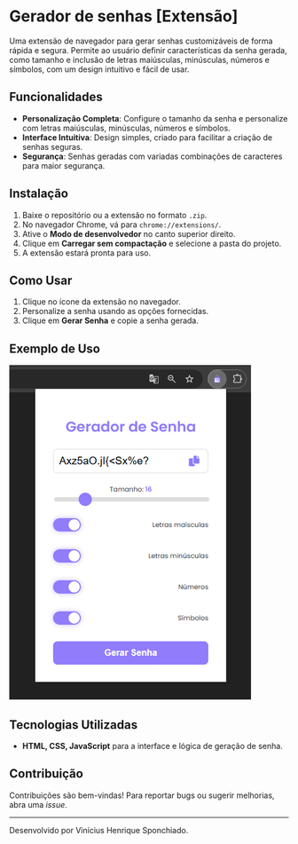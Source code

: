 # Gerador de senhas [Extensão]

Uma extensão de navegador para gerar senhas customizáveis de forma rápida e segura. Permite ao usuário definir características da senha gerada, como tamanho e inclusão de letras maiúsculas, minúsculas, números e símbolos, com um design intuitivo e fácil de usar.

## Funcionalidades

- **Personalização Completa**: Configure o tamanho da senha e personalize com letras maiúsculas, minúsculas, números e símbolos.
- **Interface Intuitiva**: Design simples, criado para facilitar a criação de senhas seguras.
- **Segurança**: Senhas geradas com variadas combinações de caracteres para maior segurança.

## Instalação

1. Baixe o repositório ou a extensão no formato `.zip`.
2. No navegador Chrome, vá para `chrome://extensions/`.
3. Ative o **Modo de desenvolvedor** no canto superior direito.
4. Clique em **Carregar sem compactação** e selecione a pasta do projeto.
5. A extensão estará pronta para uso.

## Como Usar

1. Clique no ícone da extensão no navegador.
2. Personalize a senha usando as opções fornecidas.
3. Clique em **Gerar Senha** e copie a senha gerada.

## Exemplo de Uso
![Screenshot da Extensão](assets/screenshot_ext.png)


## Tecnologias Utilizadas

- **HTML, CSS, JavaScript** para a interface e lógica de geração de senha.

## Contribuição

Contribuições são bem-vindas! Para reportar bugs ou sugerir melhorias, abra uma *issue*.

---

Desenvolvido por Vinícius Henrique Sponchiado.
